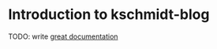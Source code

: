 # Introduction to kschmidt-blog

TODO: write [great documentation](http://jacobian.org/writing/what-to-write/)
